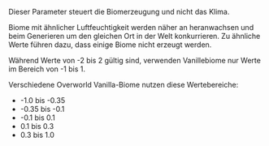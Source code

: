 Dieser Parameter steuert die Biomerzeugung und nicht das Klima.

Biome mit ähnlicher Luftfeuchtigkeit werden näher an heranwachsen und beim Generieren um den gleichen Ort in der Welt konkurrieren. Zu ähnliche Werte führen dazu, dass einige Biome nicht erzeugt werden.

Während Werte von -2 bis 2 gültig sind, verwenden Vanillebiome nur Werte im Bereich von -1 bis 1.

Verschiedene Overworld Vanilla-Biome nutzen diese Wertebereiche:

* -1.0 bis -0.35
* -0.35 bis -0.1
* -0.1 bis 0.1
* 0.1 bis 0.3
* 0.3 bis 1.0